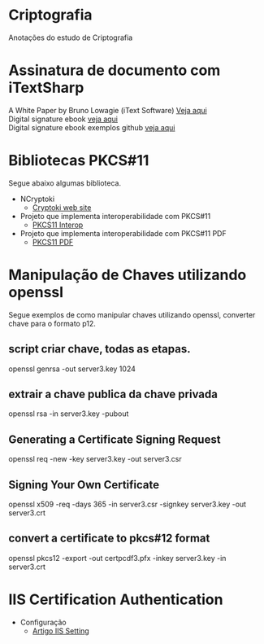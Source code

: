 # Criptografia
Anotações do estudo de Criptografia

# Assinatura de documento com iTextSharp
A White Paper by Bruno Lowagie (iText Software) [Veja aqui](https://sourceforge.net/p/itextsharp/code/HEAD/tree/tutorial/signatures/)  
Digital signature ebook [veja aqui](https://pages.itextpdf.com/ebook-digital-signatures-for-pdf.html)  
Digital signature ebook exemplos github [veja aqui](https://github.com/itext/i5ns-tutorial)
# Bibliotecas PKCS#11
Segue abaixo algumas biblioteca.  
* NCryptoki
  * [Cryptoki web site](www.ncryptoki.com)
* Projeto que implementa interoperabilidade com PKCS#11
  * [PKCS11 Interop](https://github.com/Pkcs11Interop)
* Projeto que implementa interoperabilidade com PKCS#11 PDF
  * [PKCS11 PDF](https://github.com/jariq/Pkcs11Interop.PDF)

# Manipulação de Chaves utilizando openssl
Segue exemplos de como manipular chaves utilizando openssl, converter chave para o formato p12.

## script criar chave, todas as etapas.

openssl genrsa -out server3.key 1024

## extrair a chave publica da chave privada
 
openssl rsa -in server3.key -pubout
 
## Generating a Certificate Signing Request
  
openssl req -new -key server3.key -out server3.csr 
 
## Signing Your Own Certificate 
openssl x509 -req -days 365 -in server3.csr -signkey server3.key -out server3.crt

## convert a certificate to pkcs#12 format
openssl pkcs12 -export -out certpcdf3.pfx -inkey server3.key -in server3.crt


# IIS Certification Authentication 
* Configuração
  * [Artigo IIS Setting](https://blogs.msdn.microsoft.com/asiatech/2016/08/22/how-to-create-an-iis-website-that-requires-client-certificate-using-self-signed-certificates/)
